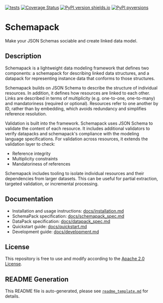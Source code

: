 [![tests](https://github.com/ghga-de/schemapack/actions/workflows/tests.yaml/badge.svg)](https://github.com/ghga-de/schemapack/actions/workflows/tests.yaml)
[![Coverage Status](https://coveralls.io/repos/github/ghga-de/schemapack/badge.svg?branch=main)](https://coveralls.io/github/ghga-de/schemapack?branch=main)
[![PyPI version shields.io](https://img.shields.io/pypi/v/schemapack.svg)](https://pypi.python.org/pypi/schemapack/)
[![PyPI pyversions](https://img.shields.io/pypi/pyversions/schemapack.svg)](https://pypi.python.org/pypi/schemapack/)

# Schemapack

Make your JSON Schemas sociable and create linked data model.

## Description

<!-- Please provide a short overview of the features of this service. -->

Schemapack is a lightweight data modeling framework that defines two components: a schemapack for describing linked data structures, and a datapack for representing instance data that conforms to those structures.


Schemapack builds on JSON Schema to describe the structure of individual resources. In addition, it defines how resources are linked to each other. Links are described in terms of multiplicity (e.g. one-to-one, one-to-many) and mandatoriness (required or optional). Resources refer to one another by ID, rather than by embedding, which avoids redundancy and simplifies reference resolution.

Validation is built into the framework. Schemapack uses JSON Schema to validate the content of each resource. It includes additional validators to verify datapacks and schemapack's compliance with the modeling language specifications. For validation across resources, it extends the validation layer to check:
* Reference integrity
* Multiplicity constraints
* Mandatoriness of references

Schemapack includes tooling to isolate individual resources and their dependencies from larger datasets. This can be useful for partial extraction, targeted validation, or incremental processing.


## Documentation

- Installation and usage instructions: [docs/installation.md](./docs/installation_usage.md)
- SchemaPack specification: [docs/schemapack_spec.md](./docs/schemapack_spec.md)
- DataPack specification: [docs/datapack_spec.md](./docs/datapack_spec.md)
- Quickstart guide: [docs/quickstart.md](./docs/quickstart.md)
- Development guide: [docs/development.md](./docs/development.md)


## License

This repository is free to use and modify according to the
[Apache 2.0 License](./LICENSE).

## README Generation

This README file is auto-generated, please see [`readme_template.md`](./.readme_generation/readme_template.md)
for details.
